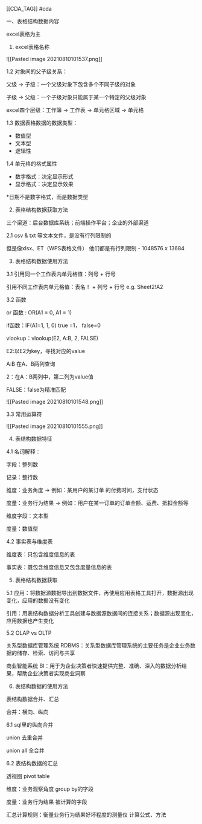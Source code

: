 [[CDA_TAG]] #cda 

一、表格结构数据内容

excel表格为主

1. excel表格名称

![[Pasted image 20210810101537.png]]

   1.2 对象间的父子级关系：


父级 -> 子级：一个父级对象下包含多个不同子级的对象

子级 -> 父级：一个子级对象只能属于某一个特定的父级对象

 excel四个层级：工作簿 -> 工作表 -> 单元格区域 -> 单元格

1.3 数据表格数据的数据类型：

- 数值型
- 文本型
- 逻辑性

1.4 单元格的格式属性

- 数字格式：决定显示形式
- 显示格式：决定显示效果

*日期不是数字格式，而是数据类型



2. 表格结构数据获取方法

三个渠道：后台数据库系统；前端操作平台；企业的外部渠道

2.1 csv & txt 等文本文件，是没有行列限制的

但是像xlsx、ET（WPS表格文件） 他们都是有行列限制 - 1048576 x 13684



3. 表格结构数据使用方法

3.1 引用同一个工作表内单元格值：列号 + 行号

引用不同工作表内单元格值：表名！ + 列号 + 行号  e.g. Sheet2!A2

3.2 函数

or 函数 : OR(A1 = 0, A1 = 1)

if函数：IF(A1=1, 1, 0) true =1， false=0

vlookup：vlookup(E2, A:B, 2, FALSE)

E2:以E2为key，寻找对应的value

A:B 在A、B两列查询

2：在A：B两列中，第二列为value值

FALSE：false为精准匹配

![[Pasted image 20210810101548.png]]

3.3 常用运算符

![[Pasted image 20210810101555.png]]



4. 表结构数据特征

4.1 名词解释：

字段：整列数

记录：整行数

维度：业务角度 -> 例如：某用户的某订单 的付费时间，支付状态

度量：业务行为结果 -> 例如：用户在某一订单的订单金额、运费、抵扣金额等

维度字段：文本型

度量：数值型



4.2 事实表与维度表

维度表：只包含维度信息的表

事实表：既包含维度信息又包含度量信息的表



5. 表格结构数据获取

5.1 应用：将数据源数据导出到数据文件，再使用应用表格工具打开，数据源出现变化，应用的数据没有变化

引用：用表结构数据分析工具创建与数据源数据间的连接关系；数据源出现变化，应用数据也产生变化



5.2 OLAP vs OLTP

关系型数据库管理系统 RDBMS：关系型数据库管理系统的主要任务是企业业务数据的储存、检索、访问与共享

商业智能系统 BI：用于为企业决策者快速提供完整、准确、深入的数据分析结果，帮助企业决策者实现商业洞察



6. 表结构数据的使用方法

表结构数据合并、汇总

合并：横向、纵向

6.1 sql里的纵向合并

union 去重合并

union all 全合并

6.2 表结构数据的汇总

透视图 pivot table 

维度：业务观察角度  group by的字段

度量：业务行为结果 被计算的字段

汇总计算规则：衡量业务行为结果好坏程度的测量仪 计算公式、方法





